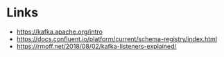 # Links

* https://kafka.apache.org/intro
* https://docs.confluent.io/platform/current/schema-registry/index.html
* https://rmoff.net/2018/08/02/kafka-listeners-explained/